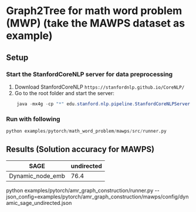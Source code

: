# Graph2Tree for math word problem (MWP) (take the MAWPS dataset as example)

## Setup

### Start the StanfordCoreNLP server for data preprocessing

1) Download StanfordCoreNLP `https://stanfordnlp.github.io/CoreNLP/`
2) Go to the root folder and start the server:

```java
    java -mx4g -cp "*" edu.stanford.nlp.pipeline.StanfordCoreNLPServer -port 9000 -timeout 15000
```

### Run with following

```python
python examples/pytorch/math_word_problem/mawps/src/runner.py
```

## Results (Solution accuracy for MAWPS)

| SAGE |undirected |  
| ---- | ---- |  
| Dynamic_node_emb | 76.4 |  

python examples/pytorch/amr_graph_construction/runner.py --json_config=examples/pytorch/amr_graph_construction/mawps/config/dynamic_sage_undirected.json
